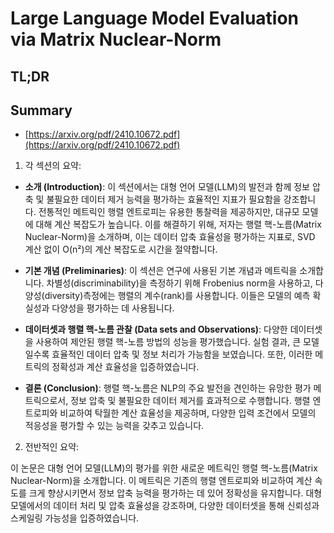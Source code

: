# Large Language Model Evaluation via Matrix Nuclear-Norm
## TL;DR
## Summary
- [https://arxiv.org/pdf/2410.10672.pdf](https://arxiv.org/pdf/2410.10672.pdf)

1. 각 섹션의 요약:

- **소개 (Introduction)**: 이 섹션에서는 대형 언어 모델(LLM)의 발전과 함께 정보 압축 및 불필요한 데이터 제거 능력을 평가하는 효율적인 지표가 필요함을 강조합니다. 전통적인 메트릭인 행렬 엔트로피는 유용한 통찰력을 제공하지만, 대규모 모델에 대해 계산 복잡도가 높습니다. 이를 해결하기 위해, 저자는 행렬 핵-노름(Matrix Nuclear-Norm)을 소개하며, 이는 데이터 압축 효율성을 평가하는 지표로, SVD 계산 없이 O(n²)의 계산 복잡도로 시간을 절약합니다.

- **기본 개념 (Preliminaries)**: 이 섹션은 연구에 사용된 기본 개념과 메트릭을 소개합니다. 차별성(discriminability)을 측정하기 위해 Frobenius norm을 사용하고, 다양성(diversity)측정에는 행렬의 계수(rank)를 사용합니다. 이들은 모델의 예측 확실성과 다양성을 평가하는 데 사용됩니다.

- **데이터셋과 행렬 핵-노름 관찰 (Data sets and Observations)**: 다양한 데이터셋을 사용하여 제안된 행렬 핵-노름 방법의 성능을 평가했습니다. 실험 결과, 큰 모델일수록 효율적인 데이터 압축 및 정보 처리가 가능함을 보였습니다. 또한, 이러한 메트릭의 정확성과 계산 효율성을 입증하였습니다.

- **결론 (Conclusion)**: 행렬 핵-노름은 NLP의 주요 발전을 견인하는 유망한 평가 메트릭으로서, 정보 압축 및 불필요한 데이터 제거를 효과적으로 수행합니다. 행렬 엔트로피와 비교하여 탁월한 계산 효율성을 제공하며, 다양한 입력 조건에서 모델의 적응성을 평가할 수 있는 능력을 갖추고 있습니다.

2. 전반적인 요약:

이 논문은 대형 언어 모델(LLM)의 평가를 위한 새로운 메트릭인 행렬 핵-노름(Matrix Nuclear-Norm)을 소개합니다. 이 메트릭은 기존의 행렬 엔트로피와 비교하여 계산 속도를 크게 향상시키면서 정보 압축 능력을 평가하는 데 있어 정확성을 유지합니다. 대형 모델에서의 데이터 처리 및 압축 효율성을 강조하며, 다양한 데이터셋을 통해 신뢰성과 스케일링 가능성을 입증하였습니다.